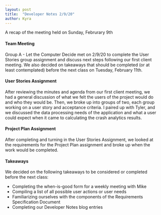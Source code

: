 ```yaml
---
layout: post
title:  "Developer Notes 2/9/20"
author: Kyra
---
```

 
A recap of the meeting held on Sunday, Februrary 9th

#### Team Meeting 

Group A - Let the Computer Decide met on 2/9/20 to complete the User Stories group assignment and discuss next steps following our first client meeting. We also decided on takeaways that should be completed (or at least contemplated) before the next class on Tuesday, February 11th.

#### User Stories Assignment

After reviewing the minutes and agenda from our first client meeting, we had a general discussion of what we felt the users of the project would do and who they would be. Then, we broke up into groups of two, each group working on a user story and acceptance criteria. I paired up with Tyler, and we discussed the data processing needs of the application and what a user could expect when it came to calculating the crash analytics results.

#### Project Plan Assignment

After completing and turning in the User Stories Assignment, we looked at the requirements for the Project Plan assignment and broke up when the work would be completed.

#### Takeaways

We decided on the following takeaways to be considered or completed before the next class:
* Completing the when-is-good form for a weekly meeting with Mike
* Compiling a list of all possible user actions or user needs
* Familiarizing ourselves with the components of the Requirements Specification Document
* Completing our Developer Notes blog entries


